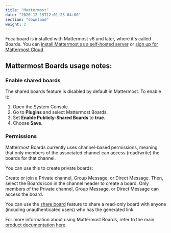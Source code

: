 ```yaml
---
title: "Mattermost"
date: "2020-12-15T12:01:23-04:00"
section: "download"
weight: 2
---
```


Focalboard is installed with Mattermost v6 and later, where it's called Boards. You can [install Mattermost as a self-hosted server](https://mattermost.com/deploy/?utm_source=focalboard&utm_campaign=focalboard) or [sign up for Mattermost Cloud](https://customers.mattermost.com/cloud/signup?utm_source=focalboard&utm_campaign=focalboard).

## Mattermost Boards usage notes:

### Enable shared boards

The shared boards feature is disabled by default in Mattermost. To enable it:

1. Open the System Console.
2. Go to **Plugins** and select Mattermost Boards.
3. Set **Enable Publicly-Shared Boards** to **true**.
4. Choose **Save**.

### Permissions

Mattermost Boards currently uses channel-based permissions, meaning that only members of the associated channel can access (read/write) the boards for that channel.

You can use this to create private boards:

Create or join a Private channel, Group Message, or Direct Message. Then, select the Boards icon in the channel header to create a board. Only members of the Private channel, Group Message, or Direct Message can access the board.

You can use the [share board](/guide/user/#sharing-boards) feature to share a read-only board with anyone (incuding unauthenticated users) who has the generated link.

For more information about using Mattermost Boards, refer to the main [product documentation here](https://docs.mattermost.com/guides/boards.html?utm_source=focalboard&utm_campaign=focalboard).
